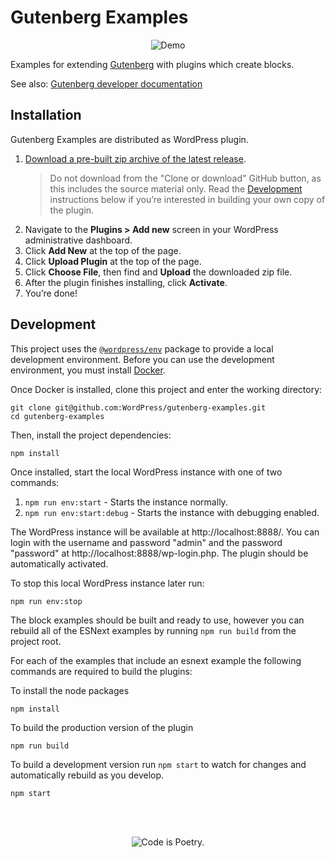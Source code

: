 # Gutenberg Examples

<p align="center"><img src="https://user-images.githubusercontent.com/1039236/47116000-fd775000-d27d-11e8-9c46-761a90cb30a2.gif" alt="Demo"></p>


Examples for extending
[Gutenberg](https://github.com/WordPress/gutenberg)
with plugins which create blocks.

See also:
[Gutenberg developer documentation](https://wordpress.org/gutenberg/handbook/)

## Installation

Gutenberg Examples are distributed as WordPress plugin.

1. [Download a pre-built zip archive of the latest release](https://github.com/WordPress/gutenberg-examples/releases).
   > Do not download from the "Clone or download" GitHub button, as this includes the source material only. Read the [Development](#development) instructions below if you’re interested in building your own copy of the plugin.
2. Navigate to the __Plugins > Add new__ screen in your WordPress administrative dashboard.
3. Click __Add New__ at the top of the page.
3. Click __Upload Plugin__ at the top of the page.
4. Click __Choose File__, then find and __Upload__ the downloaded zip file.
5. After the plugin finishes installing, click __Activate__.
6. You’re done!

## Development

This project uses the [`@wordpress/env`](https://developer.wordpress.org/block-editor/reference-guides/packages/packages-env/) package to provide a local development environment. Before you can use the development environment, you must install [Docker](https://docs.docker.com/get-docker/).

Once Docker is installed, clone this project and enter the working directory:

```
git clone git@github.com:WordPress/gutenberg-examples.git
cd gutenberg-examples
```

Then, install the project dependencies:

```
npm install
```

Once installed, start the local WordPress instance with one of two commands:

1. `npm run env:start` - Starts the instance normally.
2. `npm run env:start:debug` - Starts the instance with debugging enabled.

The WordPress instance will be available at http://localhost:8888/. You can login with the username and password "admin" and the password "password" at http://localhost:8888/wp-login.php. The plugin should be automatically activated.

To stop this local WordPress instance later run:

```
npm run env:stop
```

The block examples should be built and ready to use, however you can rebuild all of the ESNext examples by running `npm run build` from the project root.


For each of the examples that include an esnext example the following commands are required to build the plugins:

To install the node packages
```
npm install
```

To build the production version of the plugin
```
npm run build
```

To build a development version run `npm start` to watch for changes and automatically rebuild as you develop.
```
npm start
```

<br/><br/><p align="center"><img src="https://s.w.org/style/images/codeispoetry.png?1" alt="Code is Poetry." /></p>
